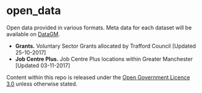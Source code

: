 # open_data
Open data provided in various formats. Meta data for each dataset will be available on [DataGM](https://www.datagm.org.uk).

* **Grants.** Voluntary Sector Grants allocated by Trafford Council [Updated 25-10-2017]
* **Job Centre Plus.** Job Centre Plus locations within Greater Manchester [Updated 03-11-2017]

Content within this repo is released under the [Open Government Licence 3.0](http://www.nationalarchives.gov.uk/doc/open-government-licence/version/3/) unless otherwise stated.